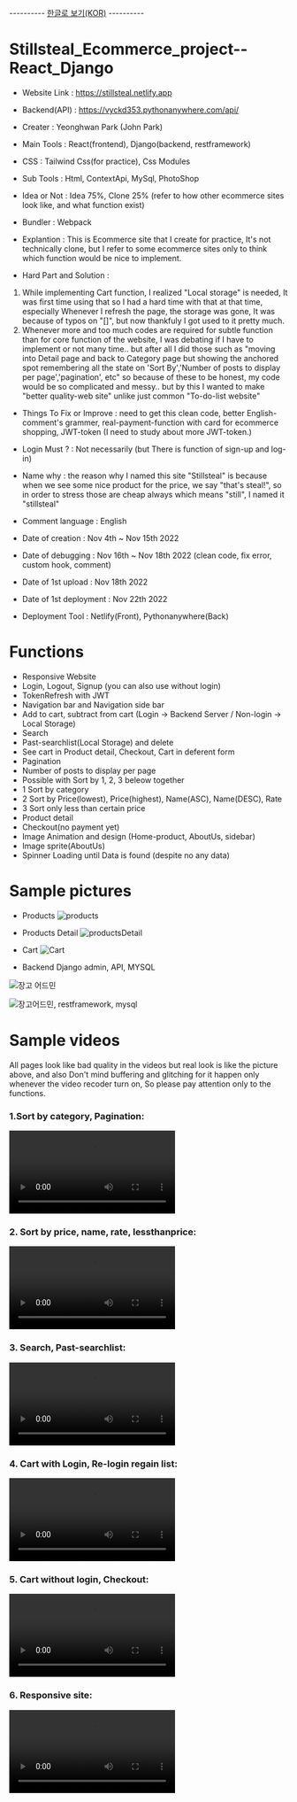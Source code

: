 ---------- <a href="README_KOR.md">한글로 보기(KOR)</a> ----------

# Stillsteal_Ecommerce_project--React_Django

- Website Link : https://stillsteal.netlify.app
- Backend(API) : https://vyckd353.pythonanywhere.com/api/

- Creater : Yeonghwan Park (John Park)
- Main Tools : React(frontend), Django(backend, restframework)
- CSS : Tailwind Css(for practice), Css Modules
- Sub Tools : Html, ContextApi, MySql, PhotoShop
- Idea or Not : Idea 75%, Clone 25% (refer to how other ecommerce sites look like, and what function exist)
- Bundler : Webpack
- Explantion : This is Ecommerce site that I create for practice,
  It's not technically clone, but I refer to some ecommerce sites
  only to think which function would be nice to implement.

- Hard Part and Solution :

1. While implementing Cart function, I realized "Local storage" is needed, It was first time using that so I had a hard time with that at that time,
   especially Whenever I refresh the page, the storage was gone, It was because of typos on "[]", but now thankfuly I got used to it pretty much.
2. Whenever more and too much codes are required for subtle function than for core function of the website, I was debating if I have to implement or not many time..
   but after all I did those such as "moving into Detail page and back to Category page but showing the anchored spot remembering all the state on 'Sort By','Number of posts to display per page','pagination', etc"
   so because of these to be honest, my code would be so complicated and messy.. but by this I wanted to make "better quality-web site" unlike just common "To-do-list website"

- Things To Fix or Improve : need to get this clean code, better English-comment's grammer, real-payment-function with card for ecommerce shopping, JWT-token (I need to study about more JWT-token.)
- Login Must ? : Not necessarily (but There is function of sign-up and log-in)
- Name why : the reason why I named this site "Stillsteal" is because when we see some nice product for the price, we say "that's steal!",
  so in order to stress those are cheap always which means "still", I named it "stillsteal"

- Comment language : English
- Date of creation : Nov 4th ~ Nov 15th 2022
- Date of debugging : Nov 16th ~ Nov 18th 2022 (clean code, fix error, custom hook, comment)
- Date of 1st upload : Nov 18th 2022
- Date of 1st deployment : Nov 22th 2022
- Deployment Tool : Netlify(Front), Pythonanywhere(Back)

# Functions

- Responsive Website
- Login, Logout, Signup (you can also use without login)
- TokenRefresh with JWT
- Navigation bar and Navigation side bar
- Add to cart, subtract from cart (Login -> Backend Server / Non-login -> Local Storage)
- Search
- Past-searchlist(Local Storage) and delete
- See cart in Product detail, Checkout, Cart in deferent form
- Pagination
- Number of posts to display per page
- Possible with Sort by 1, 2, 3 beleow together
- 1 Sort by category
- 2 Sort by Price(lowest), Price(highest), Name(ASC), Name(DESC), Rate
- 3 Sort only less than certain price
- Product detail
- Checkout(no payment yet)
- Image Animation and design (Home-product, AboutUs, sidebar)
- Image sprite(AboutUs)
- Spinner Loading until Data is found (despite no any data)

# Sample pictures

- Products
  ![products](https://user-images.githubusercontent.com/106279616/202816996-f3fbcef0-a825-4caf-9ed4-2f23246af5af.jpg)

- Products Detail
  ![productsDetail](https://user-images.githubusercontent.com/106279616/202817066-06a0eb33-4c0f-48b6-8a51-4785cfc3276b.jpg)

- Cart
  ![Cart](https://user-images.githubusercontent.com/106279616/202817073-01c09c47-7e73-436d-a6e2-cefcea5af410.jpg)

- Backend Django admin, API, MYSQL

![장고 어드민](https://user-images.githubusercontent.com/106279616/202817473-196059a0-9989-4470-89cc-8b7e1db7c439.jpg)

![장고어드민, restframework, mysql](https://user-images.githubusercontent.com/106279616/202817483-ed6cde7d-e580-4e51-bceb-3360eb941d9c.jpg)

# Sample videos

All pages look like bad quality in the videos but real look is like the picture above,
and also Don't mind buffering and glitching for it happen only whenever the video recoder turn on,
So please pay attention only to the functions.

<h3> 1.Sort by category, Pagination: </h3>
<video src="https://user-images.githubusercontent.com/106279616/203090869-de93ff39-b4e7-4a51-a479-5baded54638d.mp4"></video>

<h3> 2. Sort by price, name, rate, lessthanprice: </h3>
<video src="https://user-images.githubusercontent.com/106279616/203091737-eb973947-a08d-481b-b28a-c23f714a63c5.mp4"></video>

<h3> 3. Search, Past-searchlist:  </h3>
<video src="https://user-images.githubusercontent.com/106279616/203092189-8ffa67d9-c679-4923-b394-2ebfee7545b5.mp4"></video>

<h3> 4. Cart with Login, Re-login regain list: </h3>
<video src="https://user-images.githubusercontent.com/106279616/203092673-ad37e5ef-29c1-4e80-b6de-21fbb021b325.mp4"></video>

<h3> 5. Cart without login, Checkout: </h3>
<video src="https://user-images.githubusercontent.com/106279616/203092735-60519df0-070f-44be-960a-fb977508b317.mp4"></video>

<h3> 6. Responsive site: </h3>
<video src="https://user-images.githubusercontent.com/106279616/203093064-d76e9253-0e54-4650-b1d6-9c87c563aa78.mp4"></video>
